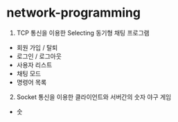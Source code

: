 # network-programming

1. TCP 통신을 이용한 Selecting 동기형 채팅 프로그램 
- 회원 가입 / 탈퇴 
- 로그인 / 로그아웃
- 사용자 리스트
- 채팅 모드
- 명령어 목록


2. Socket 통신을 이용한 클라이언트와 서버간의 숫자 야구 게임
- 숫
